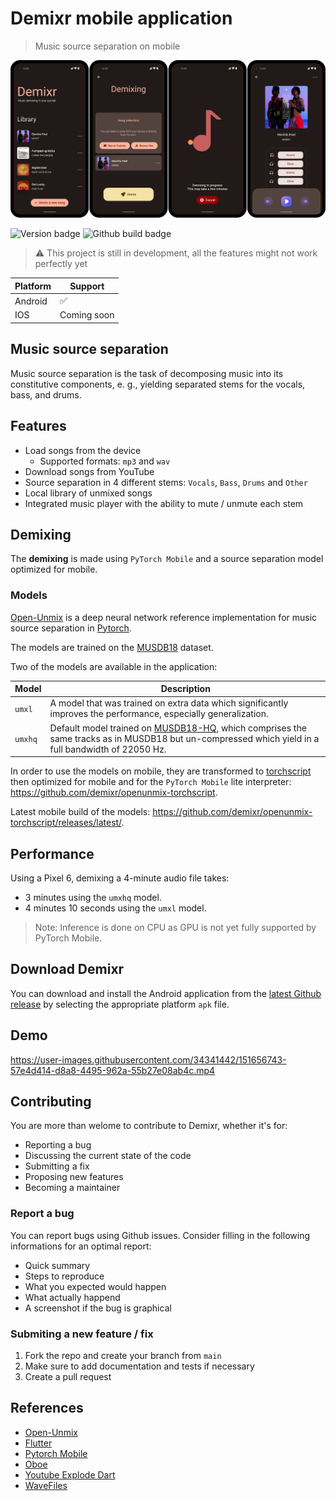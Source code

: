 # Demixr mobile application

> Music source separation on mobile

<p align="center">
	<img src="doc/screens.png" />
</p>

![Version badge](https://img.shields.io/github/v/release/demixr/demixr-app?color=orange&label=version&style=for-the-badge)
![Github build badge](https://img.shields.io/github/workflow/status/demixr/demixr-app/Build%20and%20release%20app?style=for-the-badge)

> :warning: This project is still in development, all the features might not work perfectly yet


| Platform | Support            |
| -------- | ------------------ |
| Android  | :white_check_mark: |
| IOS      | Coming soon        |



## Music source separation

Music source separation is the task of decomposing music into its constitutive components, e. g., yielding separated stems for the vocals, bass, and drums.



## Features

* Load songs from the device
  * Supported formats: `mp3` and `wav`
* Download songs from YouTube
* Source separation in 4 different stems: `Vocals`, `Bass`, `Drums` and `Other`
* Local library of unmixed songs
* Integrated music player with the ability to mute / unmute each stem



## Demixing

The **demixing** is made using `PyTorch Mobile` and a source separation model optimized for mobile.



### Models

[Open-Unmix](https://github.com/sigsep/open-unmix-pytorch) is a deep neural network reference implementation for music source separation in [Pytorch](https://pytorch.org/).

The models are trained on the [MUSDB18](https://sigsep.github.io/datasets/musdb.html) dataset.



Two of the models are available in the application:

| Model   | Description                                                  |
| ------- | ------------------------------------------------------------ |
| `umxl`  | A model that was trained on extra data which significantly improves the performance, especially generalization. |
| `umxhq` | Default model trained on [MUSDB18-HQ](https://sigsep.github.io/datasets/musdb.html#uncompressed-wav), which comprises the same tracks as in MUSDB18 but un-compressed which yield in a full bandwidth of 22050 Hz. |


In order to use the models on mobile, they are transformed to [torchscript](https://pytorch.org/docs/stable/jit.html) then optimized for mobile and for the `PyTorch Mobile` lite interpreter: https://github.com/demixr/openunmix-torchscript.



Latest mobile build of the models: https://github.com/demixr/openunmix-torchscript/releases/latest/.

## Performance

Using a Pixel 6, demixing a 4-minute audio file takes:
* 3 minutes using the `umxhq` model.
* 4 minutes 10 seconds using the `umxl` model.

> Note: Inference is done on CPU as GPU is not yet fully supported by PyTorch Mobile.

## Download Demixr

You can download and install the Android application from the [latest Github release](https://github.com/demixr/demixr-app/releases/latest/) by selecting the appropriate platform `apk` file.

## Demo

https://user-images.githubusercontent.com/34341442/151656743-57e4d414-d8a8-4495-962a-55b27e08ab4c.mp4

## Contributing

You are more than welome to contribute to Demixr, whether it's for:

* Reporting a bug
* Discussing the current state of the code
* Submitting a fix
* Proposing new features
* Becoming a maintainer

### Report a bug

You can report bugs using Github issues. Consider filling in the following informations for an optimal report:

* Quick summary
* Steps to reproduce
* What you expected would happen
* What actually happend
* A screenshot if the bug is graphical

### Submiting a new feature / fix

1. Fork the repo and create your branch from `main`
2. Make sure to add documentation and tests if necessary
3. Create a pull request



## References

* [Open-Unmix](https://sigsep.github.io/open-unmix/)
* [Flutter](https://docs.flutter.dev/)
* [Pytorch Mobile](https://pytorch.org/mobile/home/)
* [Oboe](https://github.com/google/oboe)
* [Youtube Explode Dart](https://github.com/Hexer10/youtube_explode_dart)
* [WaveFiles](http://www.labbookpages.co.uk/audio/javaWavFiles.html)
